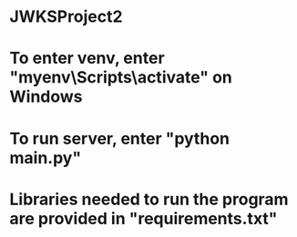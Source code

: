 # JWKSProject2
# To enter venv, enter "myenv\Scripts\activate" on Windows
# To run server, enter "python main.py"
# Libraries needed to run the program are provided in "requirements.txt"
